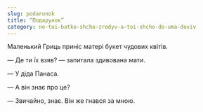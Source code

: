 ```yaml
---
slug: podarunok
title: “Подарунок”
category: ne-toi-batko-shcho-zrodyv-a-toi-shcho-do-uma-doviv
---
```

Маленький Гриць приніс матері букет чудових квітів.

— Де ти їх взяв? — запитала здивована мати.

— У діда Панаса.

— А він знає про це?

— Звичайно, знає. Він же гнався за мною.
